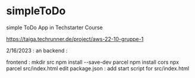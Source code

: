 # simpleToDo
simple ToDo App in Techstarter Course

https://taiga.techrunner.de/project/aws-22-10-gruppe-1


2/16/2023 : an
 backend :

 frontend :
    mkdir src
    npm install --save-dev parcel
    npm install cors
    npx parcel src/index.html 
    edit package.json : add start script for src/index.html



